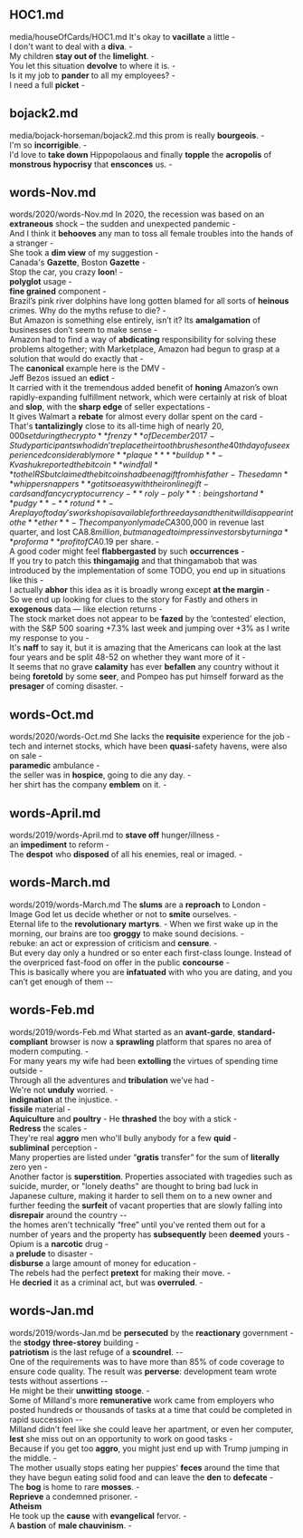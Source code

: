 ## HOC1.md ## 
media/houseOfCards/HOC1.md
It's okay to **vacillate** a little -  
I don't want to deal with a **diva**. -  
My children **stay out of** the **limelight**. -   
You let this situation **devolve** to where it is. -  
Is it my job to **pander** to all my employees? -  
I need a full **picket** -  

## bojack2.md ## 
media/bojack-horseman/bojack2.md
this prom is really **bourgeois**. -  
I'm so **incorrigible**. -  
I'd love to **take down** Hippopolaous and finally **topple** the **acropolis** of **monstrous** **hypocrisy** that **ensconces** us. -   

## words-Nov.md ## 
words/2020/words-Nov.md
In 2020, the recession was based on an **extraneous** shock – the sudden and unexpected pandemic -  
And I think it **behooves** any man to toss all female troubles into the hands of a stranger -  
She took a **dim view** of my suggestion -  
Canada's **Gazette**, Boston **Gazette** -  
Stop the car, you crazy **loon**! -  
**polyglot** usage -  
**fine grained** component -  
Brazil’s pink river dolphins have long gotten blamed for all sorts of **heinous** crimes. Why do the myths refuse to die? -  
But Amazon is something else entirely, isn’t it? Its **amalgamation** of businesses don’t seem to make sense -  
Amazon had to find a way of **abdicating** responsibility for solving these problems altogether; with Marketplace, Amazon had begun to grasp at a solution that would do exactly that -  
The **canonical** example here is the DMV -  
Jeff Bezos issued an **edict** -  
It carried with it the tremendous added benefit of **honing** Amazon’s own rapidly-expanding fulfillment network, which were certainly at risk of bloat and **slop**, with the **sharp edge** of seller expectations -  
It gives Walmart a **rebate** for almost every dollar spent on the card -  
That's **tantalizingly** close to its all-time high of nearly $20,000 set during the crypto **frenzy** of December 2017 -  
Study participants who didn’t replace their toothbrushes on the 40th day of use experienced considerably more **plaque** **buildup** -  
Kvashuk reported the bitcoin **windfall** to the IRS but claimed the bitcoins had been a gift from his father -  
These damn **whippersnappers** got it so easy with their online gift-cards and fancy cryptocurrency -  
**roly-poly**: being short and **pudgy** - **rotund** -  
A replay of today's workshop is available for three days and then it will disappear into the **ether** -  
The company only made CA$300,000 in revenue last quarter, and lost CA$8.8 million, but managed to impress investors by turning a **pro forma** profit of CA$0.19 per share. -  
A good coder might feel **flabbergasted** by such **occurrences** -  
If you try to patch this **thingamajig** and that thingamabob that was introduced by the implementation of some TODO, you end up in situations like this -  
I actually **abhor** this idea as it is broadly wrong except **at the margin** -  
So we end up looking for clues to the story for Fastly and others in **exogenous** data — like election returns -  
The stock market does not appear to be **fazed** by the ‘contested’ election, with the S&P 500 soaring +7.3% last week and jumping over +3% as I write my response to you -  
It's **naff** to say it, but it is amazing that the Americans can look at the last four years and be split 48-52 on whether they want more of it -  
It seems that no grave **calamity** has ever **befallen** any country without it being **foretold** by some **seer**, and Pompeo has put himself forward as the **presager** of coming disaster. -  

## words-Oct.md ## 
words/2020/words-Oct.md
She lacks the **requisite** experience for the job -  
tech and internet stocks, which have been **quasi**-safety havens, were also on sale -  
**paramedic** ambulance -  
the seller was in **hospice**, going to die any day. -  
her shirt has the company **emblem** on it. -  

## words-April.md ## 
words/2019/words-April.md
to **stave off** hunger/illness -  
an **impediment** to reform -  
The **despot** who **disposed** of all his enemies, real or imaged. -  

## words-March.md ## 
words/2019/words-March.md
The **slums** are a **reproach** to London -   
Image God let us decide whether or not to **smite** ourselves. -   
Eternal life to the **revolutionary** **martyrs**.  - 
When we first wake up in the morning, our brains are too **groggy** to make sound decisions. -  
rebuke: an act or expression of criticism and **censure**. -  
But every day only a hundred or so enter each first-class lounge. Instead of the overpriced fast-food on offer in the public **concourse** -  
This is basically where you are **infatuated** with who you are dating, and you can’t get enough of them --  

## words-Feb.md ## 
words/2019/words-Feb.md
What started as an **avant-garde**, **standard-compliant** browser is now a **sprawling** platform that spares no area of modern computing. -   
For many years my wife had been **extolling** the virtues of spending time outside -   
Through all the adventures and **tribulation** we've had -  
We're not **unduly** worried. -   
**indignation** at the injustice. -   
**fissile** material -   
**Aquiculture** and **poultry** - 
He **thrashed** the boy with a stick -  
**Redress** the scales -  
They're real **aggro** men who'll bully anybody for a few **quid** -   
**subliminal** perception -   
Many properties are listed under “**gratis** transfer” for the sum of **literally** zero yen -   
Another factor is **superstition**. Properties associated with tragedies such as suicide, murder, or "lonely deaths" are thought to bring bad luck in Japanese culture, making it harder to sell them on to a new owner and further feeding the **surfeit** of vacant properties that are slowly falling into **disrepair** around the country --    
the homes aren't technically “free” until you've rented them out for a number of years and the property has **subsequently** been **deemed** yours - 
Opium is a **narcotic** drug -  
a **prelude** to disaster -  
**disburse** a large amount of money for education -  
The rebels had the perfect **pretext** for making their move. -  
He **decried** it as a criminal act, but was **overruled**. -  

## words-Jan.md ## 
words/2019/words-Jan.md
be **persecuted** by the **reactionary** government -   
the **stodgy** **three-storey** building -  
**patriotism** is the last refuge of a **scoundrel**. --  
One of the requirements was to have more than 85% of code coverage to ensure code quality. The result was **perverse**: development team wrote tests without assertions --  
He might be their **unwitting** **stooge**. -  
Some of Milland's more **remunerative** work came from employers who posted hundreds or thousands of tasks at a time that could be completed in rapid succession --  
Milland didn't feel like she could leave her apartment, or even her computer, **lest** she miss out on an opportunity to work on good tasks -  
Because if you get too **aggro**, you might just end up with Trump jumping in the middle. -  
The mother usually stops eating her puppies' **feces** around the time that they have begun eating solid food and can leave the **den** to **defecate**  -  
The **bog** is home to rare **mosses**. -  
**Reprieve** a condemned prisoner. -  
**Atheism**   
He took up the **cause** with **evangelical** fervor. -  
A **bastion** of **male chauvinism**. -  
